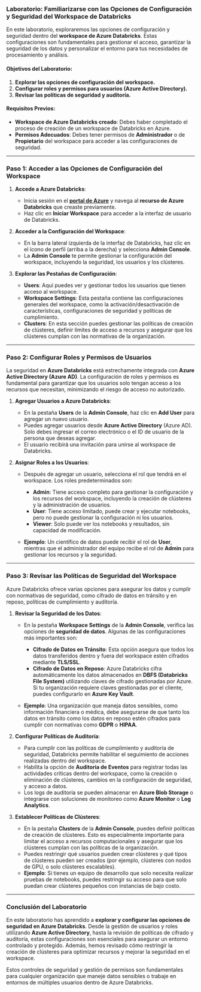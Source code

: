 ### Laboratorio: Familiarizarse con las Opciones de Configuración y Seguridad del Workspace de Databricks

En este laboratorio, exploraremos las opciones de configuración y seguridad dentro del **workspace de Azure Databricks**. Estas configuraciones son fundamentales para gestionar el acceso, garantizar la seguridad de los datos y personalizar el entorno para tus necesidades de procesamiento y análisis.

#### Objetivos del Laboratorio:
1. **Explorar las opciones de configuración del workspace.**
2. **Configurar roles y permisos para usuarios (Azure Active Directory).**
3. **Revisar las políticas de seguridad y auditoría.**

#### Requisitos Previos:
- **Workspace de Azure Databricks creado**: Debes haber completado el proceso de creación de un workspace de Databricks en Azure.
- **Permisos Adecuados**: Debes tener permisos de **Administrador** o de **Propietario** del workspace para acceder a las configuraciones de seguridad.

---

### Paso 1: Acceder a las Opciones de Configuración del Workspace

1. **Accede a Azure Databricks**:
   - Inicia sesión en el **[portal de Azure](https://portal.azure.com)** y navega al **recurso de Azure Databricks** que creaste previamente.
   - Haz clic en **Iniciar Workspace** para acceder a la interfaz de usuario de Databricks.

2. **Acceder a la Configuración del Workspace**:
   - En la barra lateral izquierda de la interfaz de Databricks, haz clic en el ícono de perfil (arriba a la derecha) y selecciona **Admin Console**.
   - La **Admin Console** te permite gestionar la configuración del workspace, incluyendo la seguridad, los usuarios y los clústeres.

3. **Explorar las Pestañas de Configuración**:
   - **Users**: Aquí puedes ver y gestionar todos los usuarios que tienen acceso al workspace.
   - **Workspace Settings**: Esta pestaña contiene las configuraciones generales del workspace, como la activación/desactivación de características, configuraciones de seguridad y políticas de cumplimiento.
   - **Clusters**: En esta sección puedes gestionar las políticas de creación de clústeres, definir límites de acceso a recursos y asegurar que los clústeres cumplan con las normativas de la organización.

---

### Paso 2: Configurar Roles y Permisos de Usuarios

La seguridad en **Azure Databricks** está estrechamente integrada con **Azure Active Directory (Azure AD)**. La configuración de roles y permisos es fundamental para garantizar que los usuarios solo tengan acceso a los recursos que necesitan, minimizando el riesgo de acceso no autorizado.

1. **Agregar Usuarios a Azure Databricks**:
   - En la pestaña **Users** de la **Admin Console**, haz clic en **Add User** para agregar un nuevo usuario.
   - Puedes agregar usuarios desde **Azure Active Directory** (Azure AD). Solo debes ingresar el correo electrónico o el ID de usuario de la persona que deseas agregar.
   - El usuario recibirá una invitación para unirse al workspace de Databricks.

2. **Asignar Roles a los Usuarios**:
   - Después de agregar un usuario, selecciona el rol que tendrá en el workspace. Los roles predeterminados son:
     - **Admin**: Tiene acceso completo para gestionar la configuración y los recursos del workspace, incluyendo la creación de clústeres y la administración de usuarios.
     - **User**: Tiene acceso limitado, puede crear y ejecutar notebooks, pero no puede gestionar la configuración ni los usuarios.
     - **Viewer**: Solo puede ver los notebooks y resultados, sin capacidad de modificación.
   
   - **Ejemplo**: Un científico de datos puede recibir el rol de **User**, mientras que el administrador del equipo recibe el rol de **Admin** para gestionar los recursos y la seguridad.

---

### Paso 3: Revisar las Políticas de Seguridad del Workspace

Azure Databricks ofrece varias opciones para asegurar los datos y cumplir con normativas de seguridad, como cifrado de datos en tránsito y en reposo, políticas de cumplimiento y auditoría.

1. **Revisar la Seguridad de los Datos**:
   - En la pestaña **Workspace Settings** de la **Admin Console**, verifica las opciones de **seguridad de datos**. Algunas de las configuraciones más importantes son:
     - **Cifrado de Datos en Tránsito**: Esta opción asegura que todos los datos transferidos dentro y fuera del workspace estén cifrados mediante **TLS/SSL**.
     - **Cifrado de Datos en Reposo**: Azure Databricks cifra automáticamente los datos almacenados en **DBFS (Databricks File System)** utilizando claves de cifrado gestionadas por Azure. Si tu organización requiere claves gestionadas por el cliente, puedes configurarlo en **Azure Key Vault**.
  
   - **Ejemplo**: Una organización que maneja datos sensibles, como información financiera o médica, debe asegurarse de que tanto los datos en tránsito como los datos en reposo estén cifrados para cumplir con normativas como **GDPR** o **HIPAA**.

2. **Configurar Políticas de Auditoría**:
   - Para cumplir con las políticas de cumplimiento y auditoría de seguridad, Databricks permite habilitar el seguimiento de acciones realizadas dentro del workspace.
   - Habilita la opción de **Auditoria de Eventos** para registrar todas las actividades críticas dentro del workspace, como la creación o eliminación de clústeres, cambios en la configuración de seguridad, y acceso a datos.
   - Los logs de auditoría se pueden almacenar en **Azure Blob Storage** o integrarse con soluciones de monitoreo como **Azure Monitor** o **Log Analytics**.

3. **Establecer Políticas de Clústeres**:
   - En la pestaña **Clusters** de la **Admin Console**, puedes definir políticas de creación de clústeres. Esto es especialmente importante para limitar el acceso a recursos computacionales y asegurar que los clústeres cumplan con las políticas de la organización.
   - Puedes restringir qué usuarios pueden crear clústeres y qué tipos de clústeres pueden ser creados (por ejemplo, clústeres con nodos de GPU, o solo clústeres escalables).
   - **Ejemplo**: Si tienes un equipo de desarrollo que solo necesita realizar pruebas de notebooks, puedes restringir su acceso para que solo puedan crear clústeres pequeños con instancias de bajo costo.

---

### Conclusión del Laboratorio

En este laboratorio has aprendido a **explorar y configurar las opciones de seguridad en Azure Databricks**. Desde la gestión de usuarios y roles utilizando **Azure Active Directory**, hasta la revisión de políticas de cifrado y auditoría, estas configuraciones son esenciales para asegurar un entorno controlado y protegido. Además, hemos revisado cómo restringir la creación de clústeres para optimizar recursos y mejorar la seguridad en el workspace. 

Estos controles de seguridad y gestión de permisos son fundamentales para cualquier organización que maneje datos sensibles o trabaje en entornos de múltiples usuarios dentro de Azure Databricks.